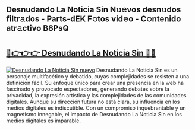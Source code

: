## Desnudando La Noticia Sin N𝚞𝚎vos desn𝚞dos filtr𝚊dos - Parts-dEK F𝚘tos vid𝚎o - C𝚘ntenido atr𝚊ctivo B8PsQ

# <h2><a href="http://mb1cu4.tromn.icu/?c=Desnudando+La+Noticia+Sin">🔗👉👉👉 Desnudando La Noticia Sin 🔗🔗</a></h2>

[![Desnudando La Noticia Sin nuevo](https://i.imgur.com/pEAQMta.gif)](http://mb1cu4.tromn.icu/?c=Desnudando+La+Noticia+Sin)
Desnudando La Noticia Sin es un personaje multifacético y debatido, cuyas complejidades se resisten a una definición fácil.  Su enfoque único para crear una presencia en la web ha fascinado y provocado espectadores, generando debates sobre la privacidad, la expresión artística y las complejidades de las comunidades digitales. Aunque su dirección futura no está clara, su influencia en los medios digitales es indiscutible. Con un compromiso inquebrantable y un magnetismo innegable, el impacto de Desnudando La Noticia Sin en los medios digitales es imparable.
